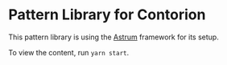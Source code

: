 # Pattern Library for Contorion

This pattern library is using the [Astrum](http://astrum.nodividestudio.com/) framework for its setup.

To view the content, run `yarn start`.
